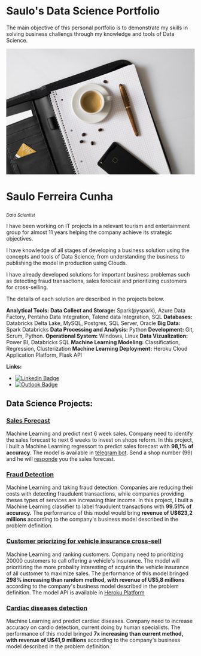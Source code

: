 # Saulo's Data Science Portfolio
The main objective of this personal portfolio is to demonstrate my skills in solving business challengs through my knowledge and tools of Data Science.

![Header](portifolioHead.jpg)

# Saulo Ferreira Cunha
<sub>*Data Scientist*</sub>

I have been working on IT projects in a relevant tourism and entertainment group for almost 11 years helping the company achieve its strategic objectives.

I have knowledge of all stages of developing a business solution using the concepts and tools of Data Science, from understanding the business to publishing the model in production using Clouds.

I have already developed solutions for important business problemas such as detecting fraud transactions, sales forecast and prioritizing customers for cross-selling.

The details of each solution are described in the projects below.

**Analytical Tools:**
**Data Collect and Storage:** Spark(pyspark), Azure Data Factory, Pentaho Data Integration, Talend data Integration, SQL
**Databases:** Databricks Delta Lake, MySQL, Postgres, SQL Server, Oracle
**Big Data:** Spark Databricks
**Data Processing and Analysis:** Python
**Development:** Git, Scrum, Python.
**Operational System:** Windows, Linux
**Data Vizualization:** Power BI, Databricks SQL
**Machine Learning Modeling:** Classification, Regression, Clusterization
**Machine Learning Deployment:** Heroku Cloud Application Platform, Flask API

**Links:**
* [![Linkedin Badge](https://img.shields.io/badge/-LinkedIn-blue?style=flat&logo=LinkedIn&logoColor=white)](https://www.linkedin.com/in/saulo-ferreira-cunha-6a6ba232/)
* [![Outlook Badge](https://img.shields.io/badge/-Outlook-blue?style=flat-square&logo=Outlook&logoColor=white&link=mailto:saulofcunha@outlook.com)](mailto:saulofcunha@outlook.com)

## Data Science Projects:

### [Sales Forecast]( https://github.com/s4ul0bk/RossmannSalesForescast )

Machine Learning and predict next 6 week sales. Company need to identify the sales forecast to next 6 weeks to invest on shops reform.
In this project, i built a Machine Learning regressort to predict sales forecast with **98,1% of accuracy**.
The model is available in [telegram bot](http://t.me/rossman_scunha_bot). Send a shop number (99) and he will [responde](https://www.linkedin.com/embed/feed/update/urn:li:ugcPost:6744631371647500288) you the sales forecast.

### [Fraud Detection]( https://github.com/s4ul0bk/blockerFraud )

Machine Learning and taking fraud detection. Companies are reducing their costs with detecting fraudulent transactions, while companies providing theses types of services are increasing thier income.
In this project, I built a Machine Learning classifier to label fraudulent transactions with **99.51% of accuracy.**
The performance of this model would bring **revenue of U$623,2 millions** according to the company's business model described in the problem definition.

### [Customer priorizing for vehicle insurance cross-sell]( https://github.com/s4ul0bk/insuranceAllCompany )

Machine Learning and ranking customers. Company need to prioritizing 20000 customers to call offering a vehicle's Insurance. The model will prioritizing the more probality interesting of acquirin the vehicle insurance of all customer to maximize sales.
The performance of this model bringed **298% increasing than random method, with revenue of U$5,8 millions** according to the company's business model described in the problem definition.
The model API is available in [Heroku Platform](https://iacvehicleinsurance.herokuapp.com/insuranceAll/predict)

### [Cardiac diseases detection]( https://github.com/s4ul0bk/cardioCatchDiseases )

Machine Learning and predict cardiac diseases. Company need to increase accuracy on cardio detection, current doing by human specialists.
The performance of this model bringed **7x increasing than current method, with revenue of U$41,9 millions** according to the company's business model described in the problem definition.